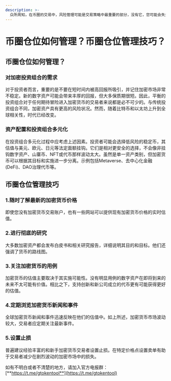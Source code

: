 ```yaml
---
description: >-
  众所周知，在币圈的交易中，风险管理可能是交易策略中最重要的部分，没有它，您可能会失去全部资产，而仓位管理可以说是风险管理中很重要的一个部分。加密货币主流地位稳固，目前全球市值超过2万亿美元，日交易量达820亿美元，超过3亿人投资了加密货币，元宇宙和web3.0等即将到来的创新，加上法定估值的波动，使当前成为加密投资的理想时机。
---
```


# 币圈仓位如何管理？币圈仓位管理技巧？

## 币圈仓位如何管理？

### 对加密投资组合的需求

对于投资者而言，重要的是不要在短时间内被高回报所吸引，并记住加密市场非常不稳定。新的数字资产可能会带来丰厚的回报，但大多保质期很短。因此，平衡的投资组合对于任何期待冒险进入加密货币的交易者来说都是必不可少的。与传统投资组合不同，加密资产具有更高的风险状况。然而，随着比特币和以太坊上升到全球相关性，时代已经改变。

### 资产配置和投资组合多元化

在投资组合多元化过程中应考虑上述因素。投资者可能会选择低风险的稳定币，其估值与美元、欧元、日元等法定面额挂钩。它们是相对更安全的选择，不会像非挂钩数字资产、山寨币、NFT或代币那样波动太大。虽然是单一资产类别，但加密货币可以根据其目标和实施进一步分离。示例包括Metaverse、去中心化金融(DeFi)、DAO治理代币等。

## 币圈仓位管理技巧

### 1.随时了解最新的加密货币价格

即使您没有加密货币交易账户，也有一些网站可以提供现有加密货币价格的实时估值。

### 2.进行彻底的研究

大多数加密资产都会发布白皮书和相关研究报告，详细说明其目的和目标。他们还强调了货币的路线图。

### 3.关注加密货币的用例

加密货币的估值主要取决于其实施可能性。没有明显用例的数字资产在即将到来的未来不太可能有价值。相比之下，支持创新和新公司成立的代币更有可能获得更好的估值。

### 4.定期浏览加密货币新闻和事件

全球加密货币新闻和事件迅速反映在他们的估值中。如上所述，加密货币市场波动较大，交易者应定期关注最新事件。

### 5.设置止损

普遍建议经验丰富的和新手加密货币交易者设置止损。在特定价格点设置卖单有助于交易者减少在剧烈波动的加密市场中的损失。

如有不明白或者不清楚的地方，请加入官方电报群：[**https://t.me/gtokentool**](https://t.me/gtokentool)
